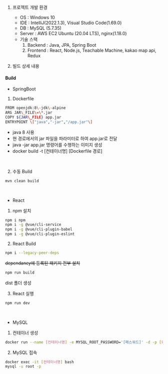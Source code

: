 
1. 프로젝트 개발 환경
    - OS : Windows 10
    - IDE : IntelliJ(2022.1.3), Visual Studio Code(1.69.0)
    - DB : MySQL (5.7.35)
    - Server : AWS EC2 Ubuntu (20.04 LTS), nginx(1.18.0)
    - 기술 스택
        1) Backend : Java, JPA, Spring Boot
        2) Frontend : React, Node.js, Teachable Machine, kakao map api, Redux

2. 빌드 상세 내용
#### Build

- SpringBoot

1) Dockerfile
``` bash
FROM openjdk:8\-jdk\-alpine
ARG JAR\_FILE\=\*.jar
COPY ${JAR\_FILE} app.jar
ENTRYPOINT \["java","-jar","/app.jar"\]
```

- java 8 사용
- 현 경로에서의 jar 파일을 파라미터로 하여 app.jar로 전달
- java -jar app.jar 명령어를 수행하는 이미지 생성
- docker build -t [컨테이너명] [Dockerfile 경로]

<br>

2) 수동 Build
``` bash
mvn clean build
```

<br>



- React
1) npm 설치

``` bash
npm i npm
npm i -g @vue/cli-service
npm i -g @vue/cli-plugin-babel
npm i -g @vue/cli-plugin-eslint
```

2) React Build
``` bash
npm i --legacy-peer-deps
````
~~dependancy에 등록된 패키지 전부 설치~~

``` bash
npm run build
```
dist 폴더 생성

3) React 실행

```bash
npm run dev
```

<br>

- MySQL

1) 컨테이너 생성
``` bash
docker run --name [컨테이너명] -e MYSQL_ROOT_PASSWORD='[패스워드]' -d -p [외부포트]:[내부포트] [이미지명]
````

2) MySQL 접속
``` bash
docker exec -it [컨테이너명] bash
mysql -u root -p
```
